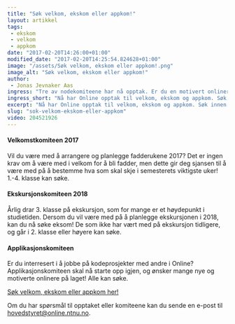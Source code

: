 ```yaml
---
title: "Søk velkom, ekskom eller appkom!"
layout: artikkel
tags: 
 - ekskom
 - velkom
 - appkom
date: "2017-02-20T14:26:00+01:00"
modified_date: "2017-02-20T14:25:54.824628+01:00"
image: "/assets/Søk velkom, ekskom eller appkom!.png"
image_alt: "Søk velkom, ekskom eller appkom!"
author:
 - Jonas Jevnaker Aas
ingress: "Tre av nodekomiteene har nå opptak. Er du en motivert onliner som har lyst til å bidra? Søknadsfristen er 26. februar!"
ingress_short: "Nå har Online opptak til velkom, ekskom og appkom. Søk innen 26. februar!"
excerpt: "Nå har Online opptak til velkom, ekskom og appkom. Søk innen 26. februar!"
slug: "sok-velkom-ekskom-eller-appkom"
video: 204521926
---
```

#### Velkomstkomiteen 2017

Vil du være med å arrangere og planlegge fadderukene 2017? Det er ingen krav om å være med i velkom for å bli fadder, men dette gir deg sjansen til å være med på å bestemme hva som skal skje i semesterets viktigste uker! 1.-4. klasse kan søke.

#### Ekskursjonskomiteen 2018

Årlig drar 3. klasse på ekskursjon, som for mange er et høydepunkt i studietiden. Dersom du vil være med på å planlegge ekskursjonen i 2018, kan du nå søke eksom! De som ikke har vært med på ekskursjon tidligere, og går i 2. klasse eller høyere kan søke.

#### Applikasjonskomiteen 

Er du interresert i å jobbe på kodeprosjekter med andre i Online? Applikasjonskomiteen skal nå starte opp igjen, og ønsker mange nye og motiverte onlinere på laget! Alle kan søke.



[Søk velkom, ekskom eller appkom her!](https://docs.google.com/forms/d/e/1FAIpQLSeTKmE_6HO-4pvxopbH6CjICUy0GkRfgQD7_XiAAdcRisOq2Q/viewform?c=0&w=1)

Om du har spørsmål til opptaket eller komiteene kan du sende en e-post til hovedstyret@online.ntnu.no.